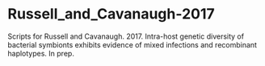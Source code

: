 # Russell_and_Cavanaugh-2017
Scripts for Russell and Cavanaugh. 2017. Intra-host genetic diversity of bacterial symbionts exhibits evidence of mixed infections and recombinant haplotypes. In prep.
